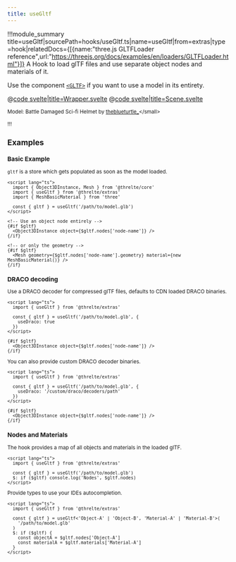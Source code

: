 ```yaml
---
title: useGltf
---
```


<script lang="ts">
import Wrapper from '$examples/extras/use-gltf/App.svelte'
</script>

!!!module_summary title=useGltf|sourcePath=hooks/useGltf.ts|name=useGltf|from=extras|type=hook|relatedDocs={[{name:"three.js GLTFLoader reference",url:"https://threejs.org/docs/examples/en/loaders/GLTFLoader.html"}]}
A Hook to load glTF files and use separate object nodes and materials of it.

Use the component [`<GLTF>`](/extras/gltf) if you want to use a model in its entirety.

<ExampleWrapper playgroundHref="/extras/use-gltf">
<Wrapper />

<div slot="code">

@[code svelte|title=Wrapper.svelte](../../examples/extras/use-gltf/App.svelte)
@[code svelte|title=Scene.svelte](../../examples/extras/use-gltf/Scene.svelte)

</div>
</ExampleWrapper>

<small>Model: Battle Damaged Sci-fi Helmet by [theblueturtle\_](https://sketchfab.com/theblueturtle_)</small>

!!!

## Examples <!-- omit in toc -->

### Basic Example

`gltf` is a store which gets populated as soon as the model loaded.

```svelte
<script lang="ts">
  import { Object3DInstance, Mesh } from '@threlte/core'
  import { useGltf } from '@threlte/extras'
  import { MeshBasicMaterial } from 'three'

  const { gltf } = useGltf('/path/to/model.glb')
</script>

<!-- Use an object node entirely -->
{#if $gltf}
  <Object3DInstance object={$gltf.nodes['node-name']} />
{/if}

<!-- or only the geometry -->
{#if $gltf}
  <Mesh geometry={$gltf.nodes['node-name'].geometry} material={new MeshBasicMaterial()} />
{/if}
```

### DRACO decoding

Use a DRACO decoder for compressed glTF files, defaults to CDN loaded DRACO binaries.

```svelte
<script lang="ts">
  import { useGltf } from '@threlte/extras'

  const { gltf } = useGltf('/path/to/model.glb', {
    useDraco: true
  })
</script>

{#if $gltf}
  <Object3DInstance object={$gltf.nodes['node-name']} />
{/if}
```

You can also provide custom DRACO decoder binaries.

```svelte
<script lang="ts">
  import { useGltf } from '@threlte/extras'

  const { gltf } = useGltf('/path/to/model.glb', {
    useDraco: '/custom/draco/decoders/path'
  })
</script>

{#if $gltf}
  <Object3DInstance object={$gltf.nodes['node-name']} />
{/if}
```

### Nodes and Materials

The hook provides a map of all objects and materials in the loaded glTF.

```svelte
<script lang="ts">
  import { useGltf } from '@threlte/extras'

  const { gltf } = useGltf('/path/to/model.glb')
  $: if ($gltf) console.log('Nodes', $gltf.nodes)
</script>
```

Provide types to use your IDEs autocompletion.

```svelte
<script lang="ts">
  import { useGltf } from '@threlte/extras'

  const { gltf } = useGltf<'Object-A' | 'Object-B', 'Material-A' | 'Material-B'>(
    '/path/to/model.glb'
  )
  $: if ($gltf) {
    const objectA = $gltf.nodes['Object-A']
    const materialA = $gltf.materials['Material-A']
  }
</script>
```
